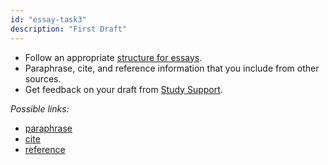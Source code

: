 ```yaml
---
id: "essay-task3"
description: "First Draft"
---
```


- Follow an appropriate [structure for essays](https://learninglab.rmit.edu.au/assessments/essays/write/).
- Paraphrase, cite, and reference information that you include from other sources.
- Get feedback on your draft from [Study Support](https://www.rmit.edu.au/students/support-services/study-support).

*Possible links:*
- [paraphrase](https://learninglab.rmit.edu.au/referencing/paraphrasing/)
- [cite](https://learninglab.rmit.edu.au/referencing/understanding-citations/)
- [reference](https://learninglab.rmit.edu.au/referencing/)
